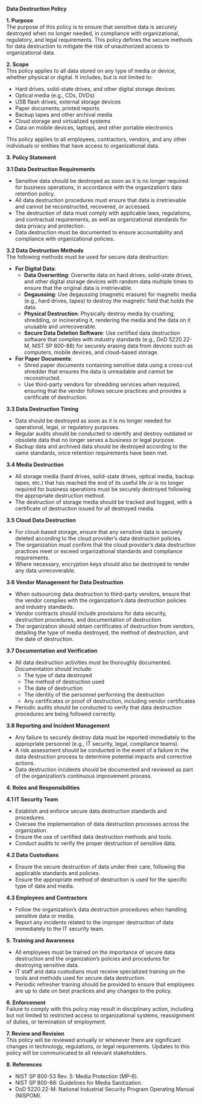 **Data Destruction Policy**

**1\. Purpose**  
The purpose of this policy is to ensure that sensitive data is securely destroyed when no longer needed, in compliance with organizational, regulatory, and legal requirements. This policy defines the secure methods for data destruction to mitigate the risk of unauthorized access to organizational data.

**2\. Scope**  
This policy applies to all data stored on any type of media or device, whether physical or digital. It includes, but is not limited to:

- Hard drives, solid-state drives, and other digital storage devices
- Optical media (e.g., CDs, DVDs)
- USB flash drives, external storage devices
- Paper documents, printed reports
- Backup tapes and other archival media
- Cloud storage and virtualized systems
- Data on mobile devices, laptops, and other portable electronics

This policy applies to all employees, contractors, vendors, and any other individuals or entities that have access to organizational data.

**3\. Policy Statement**

**3.1 Data Destruction Requirements**

- Sensitive data should be destroyed as soon as it is no longer required for business operations, in accordance with the organization’s data retention policy.
- All data destruction procedures must ensure that data is irretrievable and cannot be reconstructed, recovered, or accessed.
- The destruction of data must comply with applicable laws, regulations, and contractual requirements, as well as organizational standards for data privacy and protection.
- Data destruction must be documented to ensure accountability and compliance with organizational policies.

**3.2 Data Destruction Methods**  
The following methods must be used for secure data destruction:

- **For Digital Data**:
  - **Data Overwriting**: Overwrite data on hard drives, solid-state drives, and other digital storage devices with random data multiple times to ensure that the original data is irretrievable.
  - **Degaussing**: Use degaussing (magnetic erasure) for magnetic media (e.g., hard drives, tapes) to destroy the magnetic field that holds the data.
  - **Physical Destruction**: Physically destroy media by crushing, shredding, or incinerating it, rendering the media and the data on it unusable and unrecoverable.
  - **Secure Data Deletion Software**: Use certified data destruction software that complies with industry standards (e.g., DoD 5220.22-M, NIST SP 800-88) for securely erasing data from devices such as computers, mobile devices, and cloud-based storage.
- **For Paper Documents**:
  - Shred paper documents containing sensitive data using a cross-cut shredder that ensures the data is unreadable and cannot be reconstructed.
  - Use third-party vendors for shredding services when required, ensuring that the vendor follows secure practices and provides a certificate of destruction.

**3.3 Data Destruction Timing**

- Data should be destroyed as soon as it is no longer needed for operational, legal, or regulatory purposes.
- Regular audits should be conducted to identify and destroy outdated or obsolete data that no longer serves a business or legal purpose.
- Backup data and archived data should be destroyed according to the same standards, once retention requirements have been met.

**3.4 Media Destruction**

- All storage media (hard drives, solid-state drives, optical media, backup tapes, etc.) that has reached the end of its useful life or is no longer required for business operations must be securely destroyed following the appropriate destruction method.
- The destruction of storage media should be tracked and logged, with a certificate of destruction issued for all destroyed media.

**3.5 Cloud Data Destruction**

- For cloud-based storage, ensure that any sensitive data is securely deleted according to the cloud provider’s data destruction policies.
- The organization must confirm that the cloud provider’s data destruction practices meet or exceed organizational standards and compliance requirements.
- Where necessary, encryption keys should also be destroyed to render any data unrecoverable.

**3.6 Vendor Management for Data Destruction**

- When outsourcing data destruction to third-party vendors, ensure that the vendor complies with the organization’s data destruction policies and industry standards.
- Vendor contracts should include provisions for data security, destruction procedures, and documentation of destruction.
- The organization should obtain certificates of destruction from vendors, detailing the type of media destroyed, the method of destruction, and the date of destruction.

**3.7 Documentation and Verification**

- All data destruction activities must be thoroughly documented. Documentation should include:
  - The type of data destroyed
  - The method of destruction used
  - The date of destruction
  - The identity of the personnel performing the destruction
  - Any certificates or proof of destruction, including vendor certificates
- Periodic audits should be conducted to verify that data destruction procedures are being followed correctly.

**3.8 Reporting and Incident Management**

- Any failure to securely destroy data must be reported immediately to the appropriate personnel (e.g., IT security, legal, compliance teams).
- A risk assessment should be conducted in the event of a failure in the data destruction process to determine potential impacts and corrective actions.
- Data destruction incidents should be documented and reviewed as part of the organization’s continuous improvement process.

**4\. Roles and Responsibilities**

**4.1 IT Security Team**

- Establish and enforce secure data destruction standards and procedures.
- Oversee the implementation of data destruction processes across the organization.
- Ensure the use of certified data destruction methods and tools.
- Conduct audits to verify the proper destruction of sensitive data.

**4.2 Data Custodians**

- Ensure the secure destruction of data under their care, following the applicable standards and policies.
- Ensure the appropriate method of destruction is used for the specific type of data and media.

**4.3 Employees and Contractors**

- Follow the organization’s data destruction procedures when handling sensitive data or media.
- Report any incidents related to the improper destruction of data immediately to the IT security team.

**5\. Training and Awareness**

- All employees must be trained on the importance of secure data destruction and the organization’s policies and procedures for destroying sensitive data.
- IT staff and data custodians must receive specialized training on the tools and methods used for secure data destruction.
- Periodic refresher training should be provided to ensure that employees are up to date on best practices and any changes to the policy.

**6\. Enforcement**  
Failure to comply with this policy may result in disciplinary action, including but not limited to restricted access to organizational systems, reassignment of duties, or termination of employment.

**7\. Review and Revision**  
This policy will be reviewed annually or whenever there are significant changes in technology, regulations, or legal requirements. Updates to this policy will be communicated to all relevant stakeholders.

**8\. References**

- NIST SP 800-53 Rev. 5: Media Protection (MP-6).
- NIST SP 800-88: Guidelines for Media Sanitization.
- DoD 5220.22-M: National Industrial Security Program Operating Manual (NISPOM).
